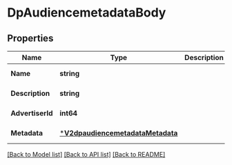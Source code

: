 # DpAudiencemetadataBody

## Properties
Name | Type | Description | Notes
------------ | ------------- | ------------- | -------------
**Name** | **string** |  | [default to null]
**Description** | **string** |  | [default to null]
**AdvertiserId** | **int64** |  | [default to null]
**Metadata** | [***V2dpaudiencemetadataMetadata**](v2dpaudiencemetadata_metadata.md) |  | [default to null]

[[Back to Model list]](../README.md#documentation-for-models) [[Back to API list]](../README.md#documentation-for-api-endpoints) [[Back to README]](../README.md)

